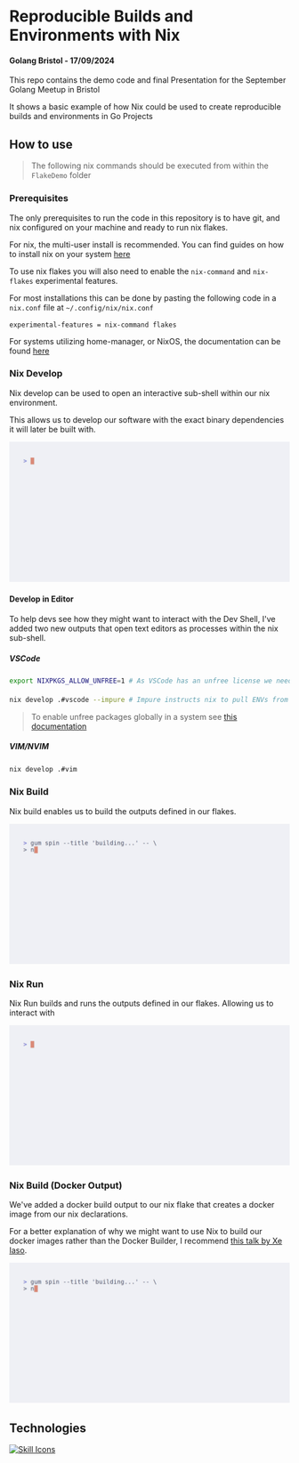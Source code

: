 # Reproducible Builds and Environments with Nix
#### Golang Bristol - 17/09/2024

This repo contains the demo code and final Presentation for the September Golang Meetup in Bristol

It shows a basic example of how Nix could be used to create reproducible builds and environments in Go Projects

## How to use

> The following nix commands should be executed from within the `FlakeDemo` folder

### Prerequisites
The only prerequisites to run the code in this repository is to have git, and nix configured on your machine and ready to run nix flakes. 

For nix, the multi-user install is recommended. You can find guides on how to install nix on your system [here](https://nixos.org/download/)

To use nix flakes you will also need to enable the `nix-command` and `nix-flakes` experimental features. 

For most installations this can be done by pasting the following code in a `nix.conf` file at `~/.config/nix/nix.conf`

```
experimental-features = nix-command flakes
```

For systems utilizing home-manager, or NixOS, the documentation can be found [here](https://nixos.wiki/wiki/flakes)

### Nix Develop

Nix develop can be used to open an interactive sub-shell within our nix environment. 

This allows us to develop our software with the exact binary dependencies it will later be built with.

![nix develop](./Docs/Images/flake-latte.gif)

#### Develop in Editor

To help devs see how they might want to interact with the Dev Shell, I've added two new outputs that open text editors as processes within the nix sub-shell.

##### VSCode
```bash
export NIXPKGS_ALLOW_UNFREE=1 # As VSCode has an unfree license we need to allow unfree packages. For this demo we'll use a temporary ENV

nix develop .#vscode --impure # Impure instructs nix to pull ENVs from our existing shell into the sub-shell.
```

> To enable unfree packages globally in a system see [this documentation](https://nixos.wiki/wiki/Unfree_Software)

##### VIM/NVIM
```bash
nix develop .#vim
```

### Nix Build

Nix build enables us to build the outputs defined in our flakes.

![nix build](./Docs/Images/flake-build.gif)

### Nix Run

Nix Run builds and runs the outputs defined in our flakes. Allowing us to interact with 

![nix run](./Docs/Images/flake-run.gif)

### Nix Build (Docker Output)

We've added a docker build output to our nix flake that creates a docker image from our nix declarations.

For a better explanation of why we might want to use Nix to build our docker images rather than the Docker Builder, I recommend [this talk by Xe Iaso](https://xeiaso.net/talks/2024/nix-docker-build/).

![nix build .#docker](./Docs/Images/flake-docker.gif)

## Technologies
[![Skill Icons](https://go-skill-icons.vercel.app/api/icons?i=go,nix)](https://github.com/lelouchfr/skill-icons)
